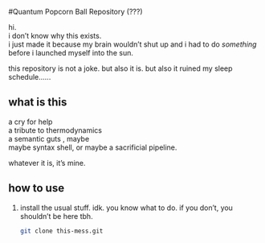 #Quantum Popcorn Ball Repository (???)

hi.  
i don’t know why this exists.  
i just made it because my brain wouldn’t shut up and i had to do *something* before i launched myself into the sun.  

this repository is not a joke. but also it is. but also it ruined my sleep schedule......


## what is this

a cry for help  
a tribute to thermodynamics  
a semantic guts , maybe  
maybe syntax shell, or 
maybe a sacrificial pipeline.

whatever it is, it’s mine.

## how to use

1. install the usual stuff. idk. you know what to do. if you don’t, you shouldn’t be here tbh.
   ```bash
   git clone this-mess.git
